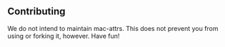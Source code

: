 ## Contributing

We do not intend to maintain mac-attrs.  This does not prevent you from using or forking it, however.  Have fun!
